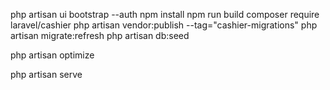 

php artisan ui bootstrap --auth
npm install
npm run build
composer require laravel/cashier
php artisan vendor:publish --tag="cashier-migrations"
php artisan migrate:refresh
php artisan db:seed


php artisan optimize

php artisan serve